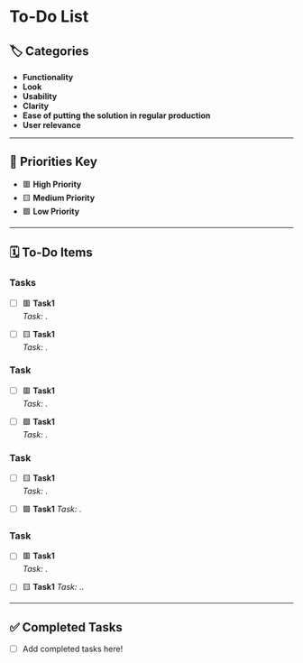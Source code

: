 # To-Do List

## 🏷️ Categories
- **Functionality**
- **Look**
- **Usability**
- **Clarity**
- **Ease of putting the solution in regular production**
- **User relevance**

---

## 🌟 Priorities Key
- 🟥 **High Priority**
- 🟨 **Medium Priority**
- 🟩 **Low Priority**

---

## 🗓️ To-Do Items

### **Tasks**
- [ ] 🟥 **Task1**  
  *Task:* .

- [ ] 🟨 **Task1**  
  *Task:* .

### **Task**
- [ ] 🟥 **Task1**  
  *Task:* .

- [ ] 🟩 **Task1**  
  *Task:* .

### **Task**
- [ ] 🟨 **Task1**    
  *Task:* .

- [ ] 🟩 **Task1** 
  *Task:* .

### **Task**
- [ ] 🟥 **Task1**  
  *Task:* .

- [ ] 🟨 **Task1** 
  *Task:* ..

---


## ✅ Completed Tasks
- [ ] Add completed tasks here!
